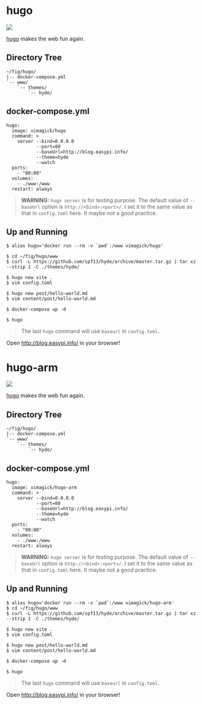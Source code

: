 hugo
====

![](https://badge.imagelayers.io/vimagick/hugo:latest.svg)

[hugo][1] makes the web fun again.

## Directory Tree

```
~/fig/hugo/
|-- docker-compose.yml
`-- www/
    `-- themes/
        `-- hyde/
```

## docker-compose.yml

```
hugo:
  image: vimagick/hugo
  command: >
    server --bind=0.0.0.0
           --port=80
           --baseUrl=http://blog.easypi.info/
           --theme=hyde
           --watch
  ports:
    - "80:80"
  volumes:
    - ./www:/www
  restart: always
```

> **WARNING:** `hugo server` is for testing purpose.
> The default value of `--baseUrl` option is `http://<bind>:<port>/`.
> I set it to the same value as that in `config.toml` here.
> It maybe not a good practice.

## Up and Running

```
$ alias hugo='docker run --rm -v `pwd`:/www vimagick/hugo'

$ cd ~/fig/hugo/www
$ curl -L https://github.com/spf13/hyde/archive/master.tar.gz | tar xz --strip 1 -C ./themes/hyde/

$ hugo new site .
$ vim config.toml

$ hugo new post/hello-world.md
$ vim content/post/hello-world.md

$ docker-compose up -d

$ hugo
```

> The last `hugo` command will use `baseurl` in `config.toml`.

Open <http://blog.easypi.info/> in your browser!

[1]: http://gohugo.io/
hugo-arm
========

![](https://badge.imagelayers.io/vimagick/hugo-arm:latest.svg)

[hugo][1] makes the web fun again.

## Directory Tree

```
~/fig/hugo/
|-- docker-compose.yml
`-- www/
    `-- themes/
        `-- hyde/
```

## docker-compose.yml

```
hugo:
  image: vimagick/hugo-arm
  command: >
    server --bind=0.0.0.0
           --port=80
           --baseUrl=http://blog.easypi.info/
           --theme=hyde
           --watch
  ports:
    - "80:80"
  volumes:
    - ./www:/www
  restart: always
```

> **WARNING:** `hugo server` is for testing purpose.
> The default value of `--baseUrl` option is `http://<bind>:<port>/`.
> I set it to the same value as that in `config.toml` here.
> It maybe not a good practice.

## Up and Running

```
$ alias hugo='docker run --rm -v `pwd`:/www vimagick/hugo-arm'
$ cd ~/fig/hugo/www
$ curl -L https://github.com/spf13/hyde/archive/master.tar.gz | tar xz --strip 1 -C ./themes/hyde/

$ hugo new site .
$ vim config.toml

$ hugo new post/hello-world.md
$ vim content/post/hello-world.md

$ docker-compose up -d

$ hugo
```

> The last `hugo` command will use `baseurl` in `config.toml`.

Open <http://blog.easypi.info/> in your browser!

[1]: http://gohugo.io/
